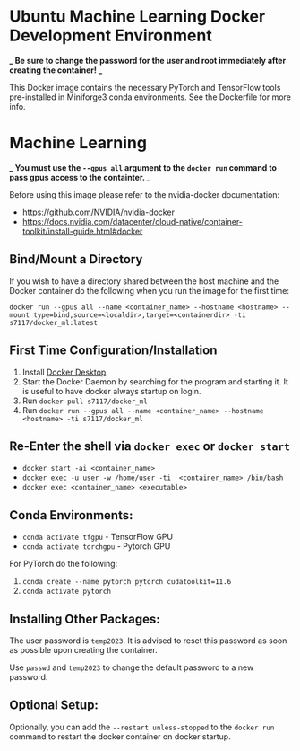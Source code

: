 # Ubuntu Machine Learning Docker Development Environment

**_ Be sure to change the password for the user and root immediately after creating the container! _**

This Docker image contains the necessary PyTorch and TensorFlow tools pre-installed in Miniforge3 conda environments. See the Dockerfile for more info.

# Machine Learning

**_ You must use the `--gpus all` argument to the `docker run` command to pass gpus access to the containter. _**

Before using this image please refer to the nvidia-docker documentation:

- https://github.com/NVIDIA/nvidia-docker
- https://docs.nvidia.com/datacenter/cloud-native/container-toolkit/install-guide.html#docker

## Bind/Mount a Directory

If you wish to have a directory shared between the host machine and the Docker container do the following when you run the image for the first time:

`docker run --gpus all --name <container_name> --hostname <hostname> --mount type=bind,source=<localdir>,target=<containerdir> -ti s7117/docker_ml:latest`

## First Time Configuration/Installation

1. Install [Docker Desktop](https://www.docker.com/products/docker-desktop).
1. Start the Docker Daemon by searching for the program and starting it. It is useful to have docker always startup on login.
1. Run `docker pull s7117/docker_ml`
1. Run `docker run --gpus all --name <container_name> --hostname <hostname> -ti s7117/docker_ml`

## Re-Enter the shell via `docker exec` or `docker start`

- `docker start -ai <container_name>`
- `docker exec -u user -w /home/user -ti  <container_name> /bin/bash`
- `docker exec <container_name> <executable>`

## Conda Environments:

- `conda activate tfgpu` - TensorFlow GPU
- `conda activate torchgpu` - Pytorch GPU

For PyTorch do the following:

1. `conda create --name pytorch pytorch cudatoolkit=11.6`
1. `conda activate pytorch`

## Installing Other Packages:

The user password is `temp2023`. It is advised to reset this password as soon as possible upon creating the container.

Use `passwd` and `temp2023` to change the default password to a new password.

## Optional Setup:

Optionally, you can add the `--restart unless-stopped` to the `docker run` command to restart the docker container on docker startup.

